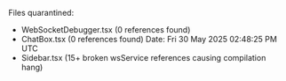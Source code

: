 Files quarantined:
- WebSocketDebugger.tsx (0 references found)
- ChatBox.tsx (0 references found)
Date: Fri 30 May 2025 02:48:25 PM UTC
- Sidebar.tsx (15+ broken wsService references causing compilation hang)
